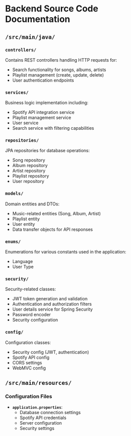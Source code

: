 # Backend Source Code Documentation

## `/src/main/java/`

### `controllers/`
Contains REST controllers handling HTTP requests for:
- Search functionality for songs, albums, artists
- Playlist management (create, update, delete)
- User authentication endpoints

### `services/`
Business logic implementation including:
- Spotify API integration service
- Playlist management service
- User service
- Search service with filtering capabilities

### `repositories/`
JPA repositories for database operations:
- Song repository
- Album repository
- Artist repository
- Playlist repository
- User repository

### `models/`
Domain entities and DTOs:
- Music-related entities (Song, Album, Artist)
- Playlist entity
- User entity
- Data transfer objects for API responses

### `enums/`
Enumerations for various constants used in the application:
- Language
- User Type

### `security/`
Security-related classes:  
- JWT token generation and validation
- Authentication and authorization filters
- User details service for Spring Security
- Password encoder
- Security configuration

### `config/`
Configuration classes:
- Security config (JWT, authentication)
- Spotify API config
- CORS settings
- WebMVC config

## `/src/main/resources/`

### Configuration Files
- **`application.properties`**:
    - Database connection settings
    - Spotify API credentials
    - Server configuration
    - Security settings